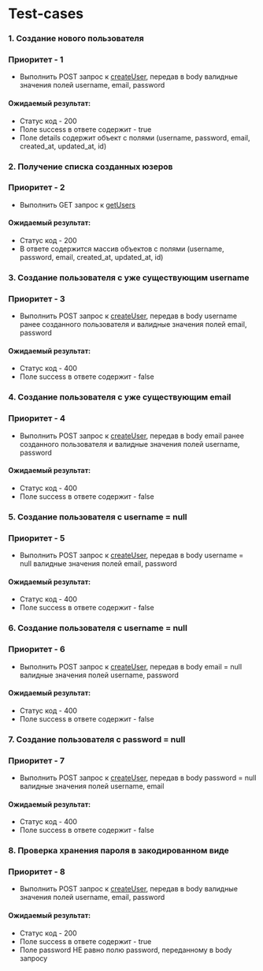 # Test-cases

[getUsers]: http://3.73.86.8:3333/user/get
[createUser]: http://3.73.86.8:3333/user/create

### 1. Создание нового пользователя
### Приоритет - 1

- Выполнить POST запрос к [createUser], передав в body валидные значения полей username, email, password
#### Ожидаемый результат:
- Статус код - 200
- Поле success в ответе содержит - true
- Поле details содержит объект с полями (username, password, email, created_at, updated_at, id)

### 2. Получение списка созданных юзеров
### Приоритет - 2

- Выполнить GET запрос к [getUsers]
#### Ожидаемый результат:
- Статус код - 200
- В ответе содержится массив объектов с полями (username, password, email, created_at, updated_at, id)


### 3. Создание пользователя с уже существующим username 
### Приоритет - 3

- Выполнить POST запрос к [createUser], передав в body username ранее созданного пользователя и валидные значения полей email, password
#### Ожидаемый результат:
- Статус код - 400
- Поле success в ответе содержит - false

### 4. Создание пользователя с уже существующим email
### Приоритет - 4

- Выполнить POST запрос к [createUser], передав в body email ранее созданного пользователя и валидные значения полей username, password
#### Ожидаемый результат:
- Статус код - 400
- Поле success в ответе содержит - false

### 5. Создание пользователя c username = null
### Приоритет - 5

- Выполнить POST запрос к [createUser], передав в body username = null валидные значения полей email, password
#### Ожидаемый результат:
- Статус код - 400
- Поле success в ответе содержит - false

### 6. Создание пользователя c username = null
### Приоритет - 6

- Выполнить POST запрос к [createUser], передав в body email = null валидные значения полей username, password
#### Ожидаемый результат:
- Статус код - 400
- Поле success в ответе содержит - false

### 7. Создание пользователя c password = null
### Приоритет - 7

- Выполнить POST запрос к [createUser], передав в body password = null валидные значения полей username, email
#### Ожидаемый результат:
- Статус код - 400
- Поле success в ответе содержит - false

### 8. Проверка хранения пароля в закодированном виде
### Приоритет - 8

- Выполнить POST запрос к [createUser], передав в body валидные значения полей username, email, password
#### Ожидаемый результат:
- Статус код - 200
- Поле success в ответе содержит - true
- Поле password НЕ равно полю password, переданному в body запросу

